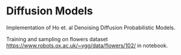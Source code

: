 # Diffusion Models
Implementation of Ho et. al Denoising Diffusion Probabilistic Models. 

Training and sampling on flowers dataset https://www.robots.ox.ac.uk/~vgg/data/flowers/102/ in notebook. 
